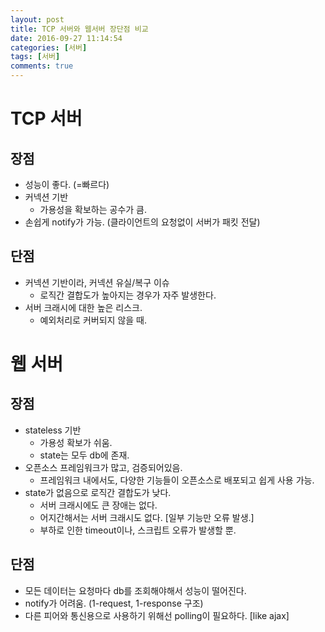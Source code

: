 ```yaml
---
layout: post
title: TCP 서버와 웹서버 장단점 비교
date: 2016-09-27 11:14:54
categories: [서버]
tags: [서버]
comments: true
---
```

# TCP 서버

## 장점
* 성능이 좋다. (=빠르다)
* 커넥션 기반
    * 가용성을 확보하는 공수가 큼.
* 손쉽게 notify가 가능. (클라이언트의 요청없이 서버가 패킷 전달)

## 단점
* 커넥션 기반이라, 커넥션 유실/복구 이슈
    * 로직간 결합도가 높아지는 경우가 자주 발생한다.
* 서버 크래시에 대한 높은 리스크.
    * 예외처리로 커버되지 않을 때.

# 웹 서버

## 장점
* stateless 기반
    * 가용성 확보가 쉬움.
    * state는 모두 db에 존재.
* 오픈소스 프레임워크가 많고, 검증되어있음.
    * 프레임워크 내에서도, 다양한 기능들이 오픈소스로 배포되고 쉽게 사용 가능.
* state가 없음으로 로직간 결합도가 낮다.
    * 서버 크래시에도 큰 장애는 없다.
    * 어지간해서는 서버 크래시도 없다. [일부 기능만 오류 발생.]
    * 부하로 인한 timeout이나, 스크립트 오류가 발생할 뿐.

## 단점
* 모든 데이터는 요청마다 db를 조회해야해서 성능이 떨어진다.
* notify가 어려움. (1-request, 1-response 구조)
* 다른 피어와 통신용으로 사용하기 위해선 polling이 필요하다. [like ajax]